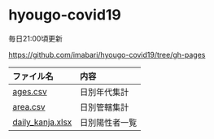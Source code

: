 # hyougo-covid19

毎日21:00頃更新

https://github.com/imabari/hyougo-covid19/tree/gh-pages

|ファイル名|内容|
|:----|:----|
|[ages.csv](https://raw.githubusercontent.com/imabari/hyougo-covid19/gh-pages/ages.csv)|日別年代集計|
|[area.csv](https://raw.githubusercontent.com/imabari/hyougo-covid19/gh-pages/area.csv)|日別管轄集計|
|[daily_kanja.xlsx](https://raw.githubusercontent.com/imabari/hyougo-covid19/gh-pages/daily_kanja.xlsx)|日別陽性者一覧|
